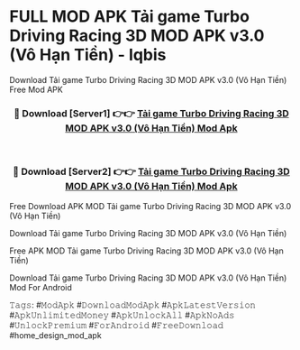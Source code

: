 # FULL MOD APK Tải game Turbo Driving Racing 3D MOD APK v3.0 (Vô Hạn Tiền) - lqbis
Download Tải game Turbo Driving Racing 3D MOD APK v3.0 (Vô Hạn Tiền) Free Mod APK

<div align="center">
<h3>🔴 Download [Server1] 👉👉 <a href="https://apk-comot.site?title=Tải_game_Turbo_Driving_Racing_3D_MOD_APK_v3.0_(Vô_Hạn_Tiền)">Tải game Turbo Driving Racing 3D MOD APK v3.0 (Vô Hạn Tiền) Mod Apk</a></h3><br>

<h3>🔴 Download [Server2] 👉👉 <a href="https://apk-comot.site?title=Tải_game_Turbo_Driving_Racing_3D_MOD_APK_v3.0_(Vô_Hạn_Tiền)">Tải game Turbo Driving Racing 3D MOD APK v3.0 (Vô Hạn Tiền) Mod Apk</a></h3>
</div>


Free Download APK MOD Tải game Turbo Driving Racing 3D MOD APK v3.0 (Vô Hạn Tiền)

Download Tải game Turbo Driving Racing 3D MOD APK v3.0 (Vô Hạn Tiền) 

Free APK MOD Tải game Turbo Driving Racing 3D MOD APK v3.0 (Vô Hạn Tiền) 

Download Tải game Turbo Driving Racing 3D MOD APK v3.0 (Vô Hạn Tiền) Mod For Android

𝚃𝚊𝚐𝚜: #𝙼𝚘𝚍𝙰𝚙𝚔 #𝙳𝚘𝚠𝚗𝚕𝚘𝚊𝚍𝙼𝚘𝚍𝙰𝚙𝚔 #𝙰𝚙𝚔𝙻𝚊𝚝𝚎𝚜𝚝𝚅𝚎𝚛𝚜𝚒𝚘𝚗 #𝙰𝚙𝚔𝚄𝚗𝚕𝚒𝚖𝚒𝚝𝚎𝚍𝙼𝚘𝚗𝚎𝚢 #𝙰𝚙𝚔𝚄𝚗𝚕𝚘𝚌𝚔𝙰𝚕𝚕 #𝙰𝚙𝚔𝙽𝚘𝙰𝚍𝚜 #𝚄𝚗𝚕𝚘𝚌𝚔𝙿𝚛𝚎𝚖𝚒𝚞𝚖 #𝙵𝚘𝚛𝙰𝚗𝚍𝚛𝚘𝚒𝚍 #𝙵𝚛𝚎𝚎𝙳𝚘𝚠𝚗𝚕𝚘𝚊𝚍 #home_design_mod_apk